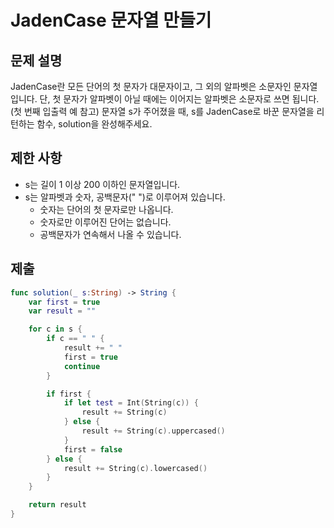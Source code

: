 # JadenCase 문자열 만들기
## 문제 설명
JadenCase란 모든 단어의 첫 문자가 대문자이고, 그 외의 알파벳은 소문자인 문자열입니다. 단, 첫 문자가 알파벳이 아닐 때에는 이어지는 알파벳은 소문자로 쓰면 됩니다. (첫 번째 입출력 예 참고)
문자열 s가 주어졌을 때, s를 JadenCase로 바꾼 문자열을 리턴하는 함수, solution을 완성해주세요.

## 제한 사항
- s는 길이 1 이상 200 이하인 문자열입니다.
- s는 알파벳과 숫자, 공백문자(" ")로 이루어져 있습니다.
    - 숫자는 단어의 첫 문자로만 나옵니다.
    - 숫자로만 이루어진 단어는 없습니다.
    - 공백문자가 연속해서 나올 수 있습니다.

## 제출

```swift
func solution(_ s:String) -> String {
    var first = true
    var result = ""

    for c in s {
        if c == " " {
            result += " "
            first = true
            continue
        }

        if first {
            if let test = Int(String(c)) {
                result += String(c)
            } else {
                result += String(c).uppercased()
            }
            first = false
        } else {
            result += String(c).lowercased()
        }
    }

    return result
}
```

